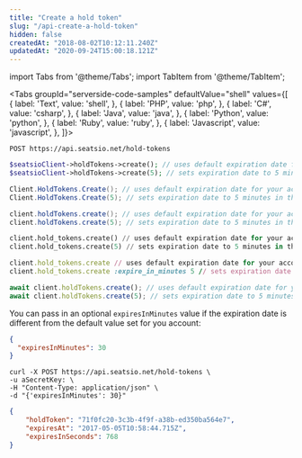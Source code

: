 ```yaml
---
title: "Create a hold token"
slug: "/api-create-a-hold-token"
hidden: false
createdAt: "2018-08-02T10:12:11.240Z"
updatedAt: "2020-09-24T15:00:18.121Z"
---
```


import Tabs from '@theme/Tabs';
import TabItem from '@theme/TabItem';




<Tabs 
  groupId="serverside-code-samples"
  defaultValue="shell"
  values={[
{ label: 'Text', value: 'shell', },
{ label: 'PHP', value: 'php', },
{ label: 'C#', value: 'csharp', },
{ label: 'Java', value: 'java', },
{ label: 'Python', value: 'python', },
{ label: 'Ruby', value: 'ruby', },
{ label: 'Javascript', value: 'javascript', },
]}>
<TabItem value='shell'>

```shell
POST https://api.seatsio.net/hold-tokens
```

</TabItem>
<TabItem value='php'>

```php
$seatsioClient->holdTokens->create(); // uses default expiration date for your account
$seatsioClient->holdTokens->create(5); // sets expiration date to 5 minutes in the future
```

</TabItem>
<TabItem value='csharp'>

```csharp
Client.HoldTokens.Create(); // uses default expiration date for your account
Client.HoldTokens.Create(5); // sets expiration date to 5 minutes in the future
```

</TabItem>
<TabItem value='java'>

```java
client.holdTokens.create(); // uses default expiration date for your account
client.holdTokens.create(5); // sets expiration date to 5 minutes in the future
```

</TabItem>
<TabItem value='python'>

```python
client.hold_tokens.create() // uses default expiration date for your account
client.hold_tokens.create(5) // sets expiration date to 5 minutes in the future
```

</TabItem>
<TabItem value='ruby'>

```ruby
client.hold_tokens.create // uses default expiration date for your account
client.hold_tokens.create :expire_in_minutes 5 // sets expiration date to 5 minutes in the future
```

</TabItem>
<TabItem value='javascript'>

```javascript
await client.holdTokens.create(); // uses default expiration date for your account
await client.holdTokens.create(5); // sets expiration date to 5 minutes in the future
```

</TabItem>
</Tabs>



You can pass in an optional `expiresInMinutes` value if the expiration date is different from the default value set for you account:

```json
{
  "expiresInMinutes": 30
}
```



```shell
curl -X POST https://api.seatsio.net/hold-tokens \
-u aSecretKey: \
-H "Content-Type: application/json" \
-d "{'expiresInMinutes': 30}"
```



```json
{    
    "holdToken": "71f0fc20-3c3b-4f9f-a38b-ed350ba564e7",
    "expiresAt": "2017-05-05T10:58:44.715Z",
    "expiresInSeconds": 768
}
```

